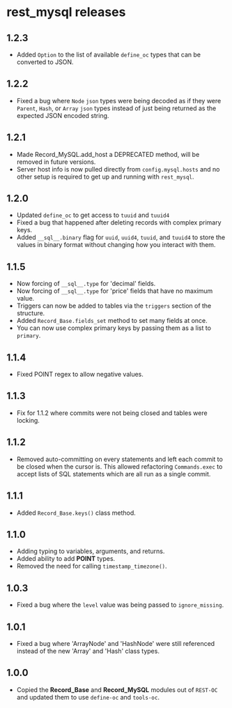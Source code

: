 # rest_mysql releases

## 1.2.3
- Added `Option` to the list of available `define_oc` types that can be converted to JSON.

## 1.2.2
- Fixed a bug where `Node` `json` types were being decoded as if they were `Parent`, `Hash`, or `Array` `json` types instead of just being returned as the expected JSON encoded string.

## 1.2.1
- Made Record_MySQL.add_host a DEPRECATED method, will be removed in future versions.
- Server host info is now pulled directly from `config.mysql.hosts` and no other setup is required to get up and running with `rest_mysql`.

## 1.2.0
- Updated `define_oc` to get access to `tuuid` and `tuuid4`
- Fixed a bug that happened after deleting records with complex primary keys.
- Added `__sql__.binary` flag for `uuid`, `uuid4`, `tuuid`, and `tuuid4` to store the values in binary format without changing how you interact with them.

## 1.1.5
- Now forcing of `__sql__.type` for 'decimal' fields.
- Now forcing of `__sql__.type` for 'price' fields that have no maximum value.
- Triggers can now be added to tables via the `triggers` section of the structure.
- Added `Record_Base.fields_set` method to set many fields at once.
- You can now use complex primary keys by passing them as a list to `primary`.

## 1.1.4
- Fixed POINT regex to allow negative values.

## 1.1.3
- Fix for 1.1.2 where commits were not being closed and tables were locking.

## 1.1.2
- Removed auto-committing on every statements and left each commit to be closed when the cursor is. This allowed refactoring `Commands.exec` to accept lists of SQL statements which are all run as a single commit.

## 1.1.1
- Added `Record_Base.keys()` class method.

## 1.1.0
- Adding typing to variables, arguments, and returns.
- Added ability to add **POINT** types.
- Removed the need for calling `timestamp_timezone()`.

## 1.0.3
- Fixed a bug where the `level` value was being passed to `ignore_missing`.

## 1.0.1
- Fixed a bug where 'ArrayNode' and 'HashNode' were still referenced instead of the new 'Array' and 'Hash' class types.

## 1.0.0
- Copied the **Record_Base** and **Record_MySQL** modules out of `REST-OC` and updated them to use `define-oc` and `tools-oc`.